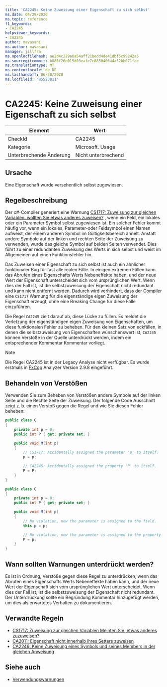```yaml
---
title: 'CA2245: Keine Zuweisung einer Eigenschaft zu sich selbst'
ms.date: 04/29/2020
ms.topic: reference
f1_keywords:
- CA2245
helpviewer_keywords:
- CA2245
author: mavasani
ms.author: mavasani
manager: jillfra
ms.openlocfilehash: ae2d4c229a8a54aff21bedd4de41dbf5c99242a5
ms.sourcegitcommit: b885f26e015d03eafe7c885040644a52bb071fae
ms.translationtype: MT
ms.contentlocale: de-DE
ms.lasthandoff: 06/30/2020
ms.locfileid: "85523811"
---
```

# <a name="ca2245-do-not-assign-a-property-to-itself"></a>CA2245: Keine Zuweisung einer Eigenschaft zu sich selbst

|Element|Wert|
|-|-|
|CheckId|CA2245|
|Kategorie|Microsoft. Usage|
|Unterbrechende Änderung|Nicht unterbrechend|

## <a name="cause"></a>Ursache

Eine Eigenschaft wurde versehentlich selbst zugewiesen.

## <a name="rule-description"></a>Regelbeschreibung

Der c#-Compiler generiert eine Warnung [CS1717: Zuweisung zur gleichen Variablen. wollten Sie etwas anderes zuweisen?](/dotnet/csharp/misc/cs1717) , wenn ein Feld, ein lokales oder ein Parameter Symbol selbst zugewiesen ist. Ein solcher Fehler kommt häufig vor, wenn ein lokales, Parameter-oder Feldsymbol einen Namen aufweist, der einem anderen Symbol im Gültigkeitsbereich ähnelt. Anstatt andere Symbole auf der linken und rechten Seite der Zuweisung zu verwenden, wurde das gleiche Symbol auf beiden Seiten verwendet. Dies führt zu einer redundanten Zuweisung des Werts in sich selbst und weist im Allgemeinen auf einen Funktionsfehler hin.

Das Zuweisen einer Eigenschaft zu sich selbst ist auch ein ähnlicher funktionaler Bug für fast alle realen Fälle. In einigen extremen Fällen kann das Abrufen eines Eigenschafts Werts Nebeneffekte haben, und der neue Wert der Eigenschaft unterscheidet sich vom ursprünglichen Wert. Wenn dies der Fall ist, ist die selbstzuweisung der Eigenschaft nicht redundant und kann nicht entfernt werden. Dadurch wird verhindert, dass der Compiler eine `CS1717` Warnung für die eigenständige eigen Zuweisung der Eigenschaft erzeugt, ohne eine Breaking Change für diese Fälle einzuführen.

Die Regel `CA2245` zielt darauf ab, diese Lücke zu füllen. Es meldet die Verletzung der eigenständigen eigen Zuweisung von Eigenschaften, um diese funktionalen Fehler zu beheben. Für den kleinen Satz von eckfällen, in denen die selbstzuweisung von Eigenschaften wünschenswert ist, `CA2245` können Verstöße in der Quelle unterdrückt werden, indem ein entsprechender Kommentar Kommentar vorliegt.

> [!NOTE]
> Die Regel CA2245 ist in der Legacy Analyse nicht verfügbar. Es wurde erstmals in [FxCop](https://www.nuget.org/packages/Microsoft.CodeAnalysis.FxCopAnalyzers) Analyzer Version 2.9.8 eingeführt.

## <a name="how-to-fix-violations"></a>Behandeln von Verstößen

Verwenden Sie zum Beheben von Verstößen andere Symbole auf der linken Seite und die Rechte Seite der Zuweisung. Der folgende Code Ausschnitt zeigt z. b. einen Verstoß gegen die Regel und wie Sie diesen Fehler beheben:

```csharp
public class C
{
    private int p = 0;
    public int P { get; private set; }

    public void M(int p)
    {
        // CS1717: Accidentally assigned the parameter 'p' to itself.
        p = p;

        // CA2245: Accidentally assigned the property 'P' to itself.
        P = P;
    }
}
```

```csharp
public class C
{
    private int p = 0;
    public int P { get; private set; }

    public void M(int p)
    {
        // No violation, now the parameter is assigned to the field.
        this.p = p;

        // No violation, now the parameter is assigned to the property.
        P = p;
    }
}
```

## <a name="when-to-suppress-warnings"></a>Wann sollten Warnungen unterdrückt werden?

Es ist in Ordnung, Verstöße gegen diese Regel zu unterdrücken, wenn das Abrufen eines Eigenschafts Werts Nebeneffekte haben kann, und der neue Wert der Eigenschaft sich vom ursprünglichen Wert unterscheidet. Wenn dies der Fall ist, ist die selbstzuweisung der Eigenschaft nicht redundant. Der Unterdrückung sollte ein Begründung Kommentar hinzugefügt werden, um dies als erwartetes Verhalten zu dokumentieren.

## <a name="related-rules"></a>Verwandte Regeln

- [CS1717: Zuweisung zur gleichen Variablen Meinten Sie, etwas anderes zuzuweisen?](/dotnet/csharp/misc/cs1717)
- [CA2011: Eigenschaft nicht innerhalb ihres Setters zuweisen](ca2011.md)
- [CA2246: Keine Zuweisung eines Symbols und seines Members in der gleichen Anweisung](ca2246.md)

## <a name="see-also"></a>Siehe auch

- [Verwendungswarnungen](usage-warnings.md)
